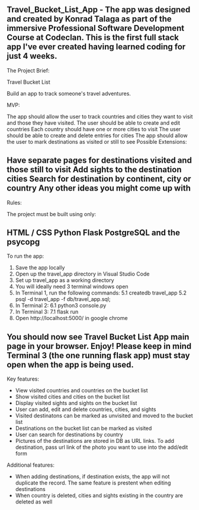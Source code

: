 Travel_Bucket_List_App - The app was designed and created by Konrad Talaga as part of the immersive Professional Software Development Course at Codeclan. This is the first full stack app I've ever created having learned coding for just 4 weeks. 
--------------------------------------------------------------------------------------------------------------------------------------------------------------------
The Project Brief:

Travel Bucket List

Build an app to track someone's travel adventures.

MVP:

The app should allow the user to track countries and cities they want to visit and those they have visited.
The user should be able to create and edit countries
Each country should have one or more cities to visit
The user should be able to create and delete entries for cities
The app should allow the user to mark destinations as visited or still to see
Possible Extensions:

Have separate pages for destinations visited and those still to visit
Add sights to the destination cities
Search for destination by continent, city or country
Any other ideas you might come up with
--------------------------------------------------------------------------------------------------------------------------------------------------------------------
Rules:

The project must be built using only:

HTML / CSS
Python
Flask
PostgreSQL and the psycopg
--------------------------------------------------------------------------------------------------------------------------------------------------------------------
To run the app:

1. Save the app locally
2. Open up the travel_app directory in Visual Studio Code
3. Set up travel_app as a working directory
4. You will ideally need 3 terminal windows open
5. In Terminal 1, run the following commands:
        5.1 createdb travel_app
        5.2 psql -d travel_app -f db/travel_app.sql;
6. In Terminal 2:
        6.1 python3 console.py
7. In Terminal 3:
        7.1 flask run
8. Open http://localhost:5000/ in google chrome

You should now see Travel Bucket List App main page in your browser. Enjoy! 
Please keep in mind Terminal 3 (the one running flask app) must stay open when the app is being used.
--------------------------------------------------------------------------------------------------------------------------------------------------------------------
Key features:

- View visited countries and countries on the bucket list
- Show visited cities and cities on the bucket list
- Display visited sights and sights on the bucket list
- User can add, edit and delete countries, cities, and sights
- Visited destinatons can be marked as unvisited and moved to the bucket list
- Destinations on the bucket list can be marked as visited
- User can search for destinations by country
- Pictures of the destinations are stored in DB as URL links. To add destination, pass url link of the photo you want to use into the add/edit form

Additional features:

- When adding destinations, if destination exists, the app will not duplicate the record. The same feature is prestent when editing destinations
- When country is deleted, cities and sights existing in the country are deleted as well
